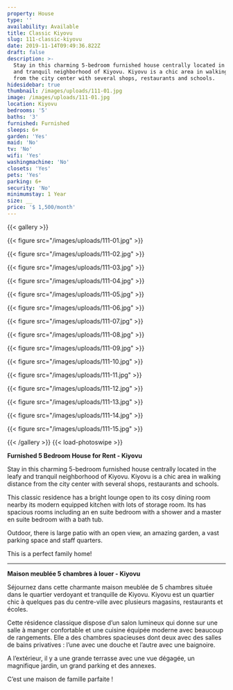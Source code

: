```yaml
---
property: House
type: ''
availability: Available
title: Classic Kiyovu
slug: 111-classic-kiyovu
date: 2019-11-14T09:49:36.822Z
draft: false
description: >-
  Stay in this charming 5-bedroom furnished house centrally located in the leafy
  and tranquil neighborhood of Kiyovu. Kiyovu is a chic area in walking distance
  from the city center with several shops, restaurants and schools.
hidesidebar: true
thumbnail: /images/uploads/111-01.jpg
image: /images/uploads/111-01.jpg
location: Kiyovu
bedrooms: '5'
baths: '3'
furnished: Furnished
sleeps: 6+
garden: 'Yes'
maid: 'No'
tv: 'No'
wifi: 'Yes'
washingmachine: 'No'
closets: 'Yes'
pets: 'Yes'
parking: 6+
security: 'No'
minimumstay: 1 Year
size: __
price: '$ 1,500/month'
---
```

{{< gallery >}} 

{{< figure src="/images/uploads/111-01.jpg" >}} 

{{< figure src="/images/uploads/111-02.jpg" >}}

 {{< figure src="/images/uploads/111-03.jpg" >}} 

{{< figure src="/images/uploads/111-04.jpg" >}}

{{< figure src="/images/uploads/111-05.jpg" >}}

 {{< figure src="/images/uploads/111-06.jpg" >}}

 {{< figure src="/images/uploads/111-07.jpg" >}}

 {{< figure src="/images/uploads/111-08.jpg" >}}

{{< figure src="/images/uploads/111-09.jpg" >}} 

{{< figure src="/images/uploads/111-10.jpg" >}}

 {{< figure src="/images/uploads/111-11.jpg" >}} 

{{< figure src="/images/uploads/111-12.jpg" >}}

{{< figure src="/images/uploads/111-13.jpg" >}}

{{< figure src="/images/uploads/111-14.jpg" >}}

{{< figure src="/images/uploads/111-15.jpg" >}}

 {{< /gallery >}} {{< load-photoswipe >}}

**Furnished 5 Bedroom House for Rent - Kiyovu**

Stay in this charming 5-bedroom furnished house centrally located in the leafy and tranquil neighborhood of Kiyovu. Kiyovu is a chic area in walking distance from the city center with several shops, restaurants and schools.

This classic residence has a bright lounge open to its cosy dining room nearby its modern equipped kitchen with lots of storage room. Its has spacious rooms including an en suite bedroom with a shower and a master en suite bedroom with a bath tub. 

Outdoor, there is large patio with an open view, an amazing garden, a vast parking space and staff quarters.  

This is a perfect family home!

- - -

**Maison meublée 5 chambres à louer - Kiyovu**

Séjournez dans cette charmante maison meublée de 5 chambres située dans le quartier verdoyant et tranquille de Kiyovu. Kiyovu est un quartier chic à quelques pas du centre-ville avec plusieurs magasins, restaurants et écoles.

Cette résidence classique dispose d’un salon lumineux qui donne sur une salle à manger confortable et une cuisine équipée moderne avec beaucoup de rangements. Elle a des chambres spacieuses dont deux avec des salles de bains privatives : l’une avec une douche et l’autre avec une baignoire.

A l’extérieur, il y a une grande terrasse avec une vue dégagée, un magnifique jardin, un grand parking et des annexes.

C’est une maison de famille parfaite !
